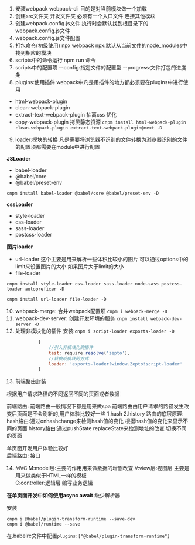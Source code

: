 <!--
 * @Author: your name
 * @Date: 2020-01-22 18:48:12
 * @LastEditTime : 2020-02-03 21:31:37
 * @LastEditors  : Please set LastEditors
 * @Description: In User Settings Edit
 * @FilePath: /project/doc.md
 -->

1. 安装webpack webpack-cli 目的是对当前模块做一个加载
2. 创建src文件夹 开发文件夹 必须有一个入口文件 连接其他模块
3. 创建webpack.config.js文件 执行时会默认找到根目录下的webpack.config.js文件
4. webpack.config.js文件配置
5. 打包命令(初级使用) npx webpack npx:默认从当前文件的node_modules中找到相应的模块
6. scripts中的命令运行 npm run 命令
7. scripts中的配置项 --config:指定文件的配置型 --progress:文件打包的进度条  
8. plugins:使用插件 webpack中凡是用插件的地方都必须要在plugins中进行使用  
 - html-webpack-plugin
 - clean-webpack-plugin
 - extract-text-webpack-plugin 抽离css 优化
 - copy-webpack-plugin 拷贝静态资源
 `cnpm install html-webpack-plugin clean-webpack-plugin extract-text-webpack-plugin@next -D`  

9. loader:模块的转换 凡是需要将浏览器不识别的文件转换为浏览器识别的文件的配置项都需要在module中进行配置  

 **JSLoader**
 - babel-loader
 - @babel/core
 - @babel/preset-env
 
 `cnpm install babel-loader @babel/core @babel/preset-env -D`  

 **cssLoader**  
  - style-loader  
  - css-loader
  - sass-loader 
  - postcss-loader
  
 **图片loader**
  - url-loader  这个主要是用来解析一些体积比较小的图片 可以通过options中的limit来设置图片的大小 如果图片大于limit的大小
  - file-loader

  `cnpm install style-loader css-loader sass-loader node-sass postcss-loader autoprefixer -D`  

  `cnpm install url-loader file-loader -D`  
  
10. webpack-merge: 合并webpack配置项  `cnpm i webpack-merge -D`  
11. webpack-dev-server:  创建开发环境的服务 `cnpm install webpack-dev-server -D`  
12. 处理非模块化的插件 安装:`cnpm i script-loader exports-loader -D`  
```javascript
            {
                //引入非模块化的插件
                test: require.resolve('zepto'),
                //转换成模块的方式
                loader: 'exports-loader?window.Zepto!script-loader'
            }
```

13. 前端路由封装

根据用户请求路径的不同返回不同的页面或者数据

前端路由:
  前端路由一般情况下都是用来做spa 前端路由由用户请求的路径发生改变后页面是不会刷新的,用户体验比较好一些
  1.hash
  2.history
路由的底层原理:
 hash路由:通过onhashchange来检测hash值的变化 根据hash值的变化来显示不同的页面 
 history路由:通过pushState replaceState来检测地址的改变 切换不同的页面

 单页面开发用户体验比较好  
后端路由:
  接口

14. MVC
 M:model层:主要的作用用来做数据的增删改查
 V:view层:视图层 主要是用来做类似于HTML一样的模板  
 C:controller:逻辑层 编写业务逻辑
 
 **在单页面开发中如何使用async await**
 缺少解析器
 
 安装
 ```
cnpm i @babel/plugin-transform-runtime --save-dev
cnpm i @babel/runtime --save
 ```
 在.babelrc文件中配置`plugins:["@babel/plugin-transform-runtime"]`
